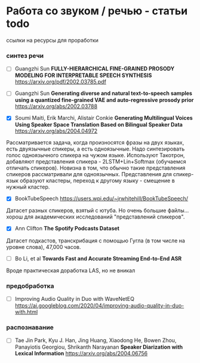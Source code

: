 # Работа со звуком / речью - статьи todo
ссылки на ресурсы для проработки

### синтез речи
- [ ] Guangzhi Sun **FULLY-HIERARCHICAL FINE-GRAINED PROSODY MODELING FOR INTERPRETABLE SPEECH SYNTHESIS** https://arxiv.org/pdf/2002.03785.pdf
- [ ] Guangzhi Sun **Generating diverse and natural text-to-speech samples using a quantized fine-grained VAE and auto-regressive prosody prior**  https://arxiv.org/abs/2002.03788

- [x] Soumi Maiti, Erik Marchi, Alistair Conkie **Generating Multilingual Voices Using Speaker Space Translation Based on Bilingual Speaker Data** https://arxiv.org/abs/2004.04972

Рассматривается задача, когда произносятся фразы на двух языках, есть двуязычные спикеры, а есть одноязычные. Надо синтезировать голос одноязычного спикера на чужом языке. Используют Такотрон, добавляют представления спикера - 2LSTM+Lin+Softmax (обучаемся отличать спикеров). Новизна в том, что обычно такие представления спикеров рассматривали для одноязычных. Представления для спикер-язык образуют кластеры, переход к другому языку - смещение в нужный кластер.

- [x] BookTubeSpeech https://users.wpi.edu/~jrwhitehill/BookTubeSpeech/

Датасет разных спикеров, взятый с ютуба. Но очень большие файлы... хорош для академических исследований "представлений спикеров".

- [x] Ann Clifton **The Spotify Podcasts Dataset**

Датасет подкастов, транскрибация с помощью Гугла (в том числе на уровне слова),  47,000 часов.

- [ ] Bo Li, et al **Towards Fast and Accurate Streaming End-to-End ASR**

Вроде практическая доработка LAS, но не вникал


### предобработка
- [ ] Improving Audio Quality in Duo with WaveNetEQ https://ai.googleblog.com/2020/04/improving-audio-quality-in-duo-with.html

### распознавание
- [ ] Tae Jin Park, Kyu J. Han, Jing Huang, Xiaodong He, Bowen Zhou, Panayiotis Georgiou, Shrikanth Narayanan **Speaker Diarization with Lexical Information** https://arxiv.org/abs/2004.06756




